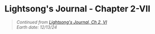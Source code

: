 # Lightsong's Journal - Chapter 2-VII

> _Continued from [Lightsong's Journal, Ch 2, VI](Journal-2-VI.md)_  
> _Earth date: 12/13/24_  

